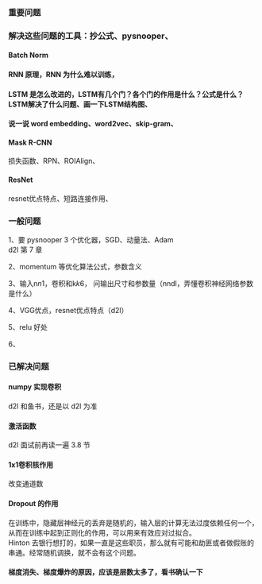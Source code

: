 

### 重要问题  

### 解决这些问题的工具：抄公式、pysnooper、

#### Batch Norm  

#### RNN 原理，RNN 为什么难以训练，

#### LSTM 是怎么改进的，LSTM有几个门？各个门的作用是什么？公式是什么？LSTM解决了什么问题、画一下LSTM结构图、

#### 说一说 word embedding、word2vec、skip-gram、

#### Mask R-CNN
损失函数、RPN、ROIAlign、

#### ResNet
resnet优点特点、短路连接作用、


### 一般问题  

1、要 pysnooper 3 个优化器，SGD、动量法、Adam  
d2l 第 7 章  

2、momentum 等优化算法公式，参数含义  

3、输入n*n*1，卷积和k*k*6， 问输出尺寸和参数量（nndl，弄懂卷积神经网络参数是什么）  

4、VGG优点，resnet优点特点（d2l）  

5、relu 好处  

6、


### 已解决问题

#### numpy 实现卷积  
d2l 和鱼书，还是以 d2l 为准  

#### 激活函数
d2l 面试前再读一遍 3.8 节  

#### 1x1卷积核作用
改变通道数  

#### Dropout 的作用
在训练中，隐藏层神经元的丢弃是随机的，输入层的计算无法过度依赖任何一个，从而在训练中起到正则化的作用，可以用来有效应对过拟合。  
Hinton 去银行想打的，如果一直是这些职员，那么就有可能和劫匪或者做假账的串通。经常随机调换，就不会有这个问题。  


#### 梯度消失、梯度爆炸的原因，应该是层数太多了，看书确认一下







